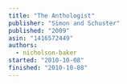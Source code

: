 ```yaml
---
title: "The Anthologist"
publisher: "Simon and Schuster"
published: "2009"
asin: "1416572449"
authors:
  - nicholson-baker
started: "2010-10-08"
finished: "2010-10-08"
---
```

